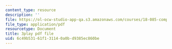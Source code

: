 ```yaml
---
content_type: resource
description: ''
file: https://ol-ocw-studio-app-qa.s3.amazonaws.com/courses/18-085-computational-science-and-engineering-i-fall-2008/6c49b53161f131140a0bd9385ec860be_0BAMQmT-tf0.pdf
file_type: application/pdf
resourcetype: Document
title: 3play pdf file
uid: 6c49b531-61f1-3114-0a0b-d9385ec860be
---
```

